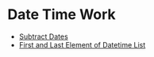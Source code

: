 # Date Time Work

  - [Subtract Dates](https://github.com/Muhammad-Usama-07/Complete-Python-Development/blob/e5ba849e8fd2404a7206b391db58952e64bced13/DateTimeWork/DateTime.ipynb)
  - [First and Last Element of Datetime List](https://github.com/Muhammad-Usama-07/Complete-Python-Development/blob/e8d1ada6b20231673cea36a6a772ab06cc963e15/DateTimeWork/DateTime.ipynb)
